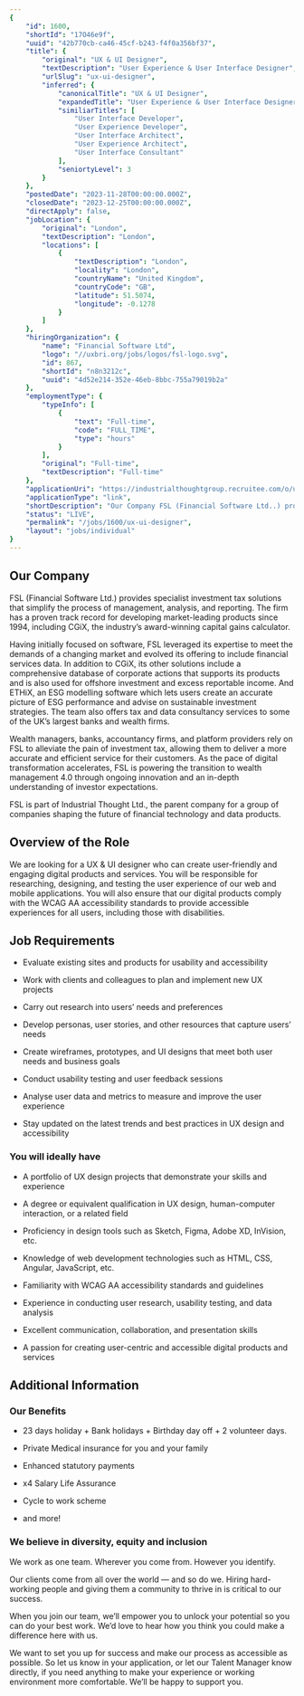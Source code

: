 ```yaml
---
{
	"id": 1600,
	"shortId": "17O46e9f",
	"uuid": "42b770cb-ca46-45cf-b243-f4f0a356bf37",
	"title": {
		"original": "UX & UI Designer",
		"textDescription": "User Experience & User Interface Designer",
		"urlSlug": "ux-ui-designer",
		"inferred": {
			"canonicalTitle": "UX & UI Designer",
			"expandedTitle": "User Experience & User Interface Designer",
			"similiarTitles": [
				"User Interface Developer",
				"User Experience Developer",
				"User Interface Architect",
				"User Experience Architect",
				"User Interface Consultant"
			],
			"seniortyLevel": 3
		}
	},
	"postedDate": "2023-11-28T00:00:00.000Z",
	"closedDate": "2023-12-25T00:00:00.000Z",
	"directApply": false,
	"jobLocation": {
		"original": "London",
		"textDescription": "London",
		"locations": [
			{
				"textDescription": "London",
				"locality": "London",
				"countryName": "United Kingdom",
				"countryCode": "GB",
				"latitude": 51.5074,
				"longitude": -0.1278
			}
		]
	},
	"hiringOrganization": {
		"name": "Financial Software Ltd",
		"logo": "//uxbri.org/jobs/logos/fsl-logo.svg",
		"id": 867,
		"shortId": "n8n3212c",
		"uuid": "4d52e214-352e-46eb-8bbc-755a79019b2a"
	},
	"employmentType": {
		"typeInfo": [
			{
				"text": "Full-time",
				"code": "FULL_TIME",
				"type": "hours"
			}
		],
		"original": "Full-time",
		"textDescription": "Full-time"
	},
	"applicationUri": "https://industrialthoughtgroup.recruitee.com/o/ux-designer/c/new",
	"applicationType": "link",
	"shortDescription": "Our Company FSL (Financial Software Ltd..) provides specialist investment tax solutions that simplify the process of management, analysis, and reporting. The firm has a proven track record for",
	"status": "LIVE",
	"permalink": "/jobs/1600/ux-ui-designer",
	"layout": "jobs/individual"
}
---
```

<h2>Our Company</h2><p>FSL (Financial Software Ltd.) provides specialist investment tax solutions that simplify the process of management, analysis, and reporting. The firm has a proven track record for developing market-leading products since 1994, including CGiX, the industry’s award-winning capital gains calculator.</p><p>Having initially focused on software, FSL leveraged its expertise to meet the demands of a changing market and evolved its offering to include financial services data. In addition to CGiX, its other solutions include a comprehensive database of corporate actions that supports its products and is also used for offshore investment and excess reportable income. And ETHiX, an ESG modelling software which lets users create an accurate picture of ESG performance and advise on sustainable investment strategies. The team also offers tax and data consultancy services to some of the UK’s largest banks and wealth firms.</p><p>Wealth managers, banks, accountancy firms, and platform providers rely on FSL to alleviate the pain of investment tax, allowing them to deliver a more accurate and efficient service for their customers. As the pace of digital transformation accelerates, FSL is powering the transition to wealth management 4.0 through ongoing innovation and an in-depth understanding of investor expectations.</p><p>FSL is part of Industrial Thought Ltd., the parent company for a group of companies shaping the future of financial technology and data products.</p><h2>Overview of the Role</h2><p>We are looking for a UX &amp; UI designer who can create user-friendly and engaging digital products and services. You will be responsible for researching, designing, and testing the user experience of our web and mobile applications. You will also ensure that our digital products comply with the WCAG AA accessibility standards to provide accessible experiences for all users, including those with disabilities.</p><h2>Job Requirements</h2><ul><li><p>Evaluate existing sites and products for usability and accessibility</p></li><li><p>Work with clients and colleagues to plan and implement new UX projects</p></li><li><p>Carry out research into users’ needs and preferences</p></li><li><p>Develop personas, user stories, and other resources that capture users’ needs</p></li><li><p>Create wireframes, prototypes, and UI designs that meet both user needs and business goals</p></li><li><p>Conduct usability testing and user feedback sessions</p></li><li><p>Analyse user data and metrics to measure and improve the user experience</p></li><li><p>Stay updated on the latest trends and best practices in UX design and accessibility</p></li></ul><h3>You will ideally have</h3><ul><li><p>A portfolio of UX design projects that demonstrate your skills and experience</p></li><li><p>A degree or equivalent qualification in UX design, human-computer interaction, or a related field</p></li><li><p>Proficiency in design tools such as Sketch, Figma, Adobe XD, InVision, etc.</p></li><li><p>Knowledge of web development technologies such as HTML, CSS, Angular, JavaScript, etc.</p></li><li><p>Familiarity with WCAG AA accessibility standards and guidelines</p></li><li><p>Experience in conducting user research, usability testing, and data analysis</p></li><li><p>Excellent communication, collaboration, and presentation skills</p></li><li><p>A passion for creating user-centric and accessible digital products and services</p></li></ul><h2>Additional Information</h2><h3>Our Benefits</h3><ul><li><p>23 days holiday + Bank holidays + Birthday day off + 2 volunteer days.</p></li><li><p>Private Medical insurance for you and your family</p></li><li><p>Enhanced statutory payments</p></li><li><p>x4 Salary Life Assurance</p></li><li><p>Cycle to work scheme</p></li><li><p>and more!</p></li></ul><h3>We believe in diversity, equity and inclusion</h3><p>We work as one team. Wherever you come from. However you identify.</p><p>Our clients come from all over the world — and so do we. Hiring hard-working people and giving them a community to thrive in is critical to our success.</p><p>When you join our team, we’ll empower you to unlock your potential so you can do your best work. We’d love to hear how you think you could make a difference here with us.</p><p>We want to set you up for success and make our process as accessible as possible. So let us know in your application, or let our Talent Manager know directly, if you need anything to make your experience or working environment more comfortable. We’ll be happy to support you.<br></p>
